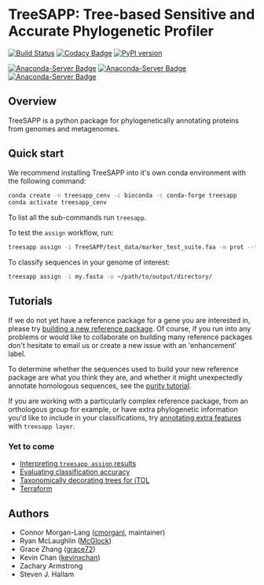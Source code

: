 # TreeSAPP: Tree-based Sensitive and Accurate Phylogenetic Profiler

[![Build Status](https://travis-ci.org/hallamlab/TreeSAPP.svg?branch=master)](https://travis-ci.org/hallamlab/TreeSAPP)
[![Codacy Badge](https://api.codacy.com/project/badge/Grade/b1937000c13040e8bba62f46e954796e)](https://www.codacy.com/gh/hallamlab/TreeSAPP?utm_source=github.com&amp;utm_medium=referral&amp;utm_content=hallamlab/TreeSAPP&amp;utm_campaign=Badge_Grade)
[![PyPI version](https://badge.fury.io/py/treesapp.svg)](https://badge.fury.io/py/treesapp)

[![Anaconda-Server Badge](https://anaconda.org/bioconda/treesapp/badges/installer/conda.svg)](https://conda.anaconda.org/bioconda)
[![Anaconda-Server Badge](https://anaconda.org/bioconda/treesapp/badges/platforms.svg)](https://anaconda.org/bioconda/treesapp)
[![Anaconda-Server Badge](https://anaconda.org/bioconda/treesapp/badges/version.svg)](https://anaconda.org/bioconda/treesapp)

## Overview

TreeSAPP is a python package for phylogenetically annotating proteins from genomes and metagenomes.

## Quick start

We recommend installing TreeSAPP into it's own conda environment with the following command:

```bash
conda create -n treesapp_cenv -c bioconda -c conda-forge treesapp
conda activate treesapp_cenv
```

To list all the sub-commands run `treesapp`.

To test the `assign` workflow, run:
```bash
treesapp assign -i TreeSAPP/test_data/marker_test_suite.faa -m prot --trim_align -o assign_test -t M0701,M0702,M0705
```

To classify sequences in your genome of interest:
```bash
treesapp assign -i my.fasta -o ~/path/to/output/directory/
```

## Tutorials

If we do not yet have a reference package for a gene you are interested in,
please try [building a new reference package](https://github.com/hallamlab/TreeSAPP/wiki/Building-reference-packages-with-TreeSAPP).
Of course, if you run into any problems or would like to collaborate on building many reference packages
don't hesitate to email us or create a new issue with an 'enhancement' label.

To determine whether the sequences used to build your new reference package are what you think they are,
 and whether it might unexpectedly annotate homologous sequences,
 see the [purity tutorial](https://github.com/hallamlab/TreeSAPP/wiki/Testing-the-functional-purity-of-reference-packages).

If you are working with a particularly complex reference package, from an orthologous group for example, or have extra
 phylogenetic information you'd like to include in your classifications,
 try [annotating extra features](https://github.com/hallamlab/TreeSAPP/wiki/Layering-annotations-onto-classifications) with `treesapp layer`.

### Yet to come
-   [Interpreting `treesapp assign` results]()
-   [Evaluating classification accuracy]()
-   [Taxonomically decorating trees for iTOL]()
-   [Terraform](https://github.com/hallamlab/TreeSAPP/wiki/Running-TreeSAPP-on-Google-Cloud-Platform)

## Authors

* Connor Morgan-Lang ([cmorganl](https://github.com/cmorganl), maintainer)
* Ryan McLaughlin ([McGlock](https://github.com/McGlock))
* Grace Zhang ([grace72](https://github.com/gracez72))
* Kevin Chan ([kevinxchan](https://github.com/kevinxchan))
* Zachary Armstrong
* Steven J. Hallam

